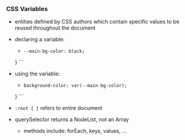 ### CSS Variables

* entities defined by CSS authors which contain specific values to be reused throughout the document

* declaring a variable:
  - ```element {
    --main-bg-color: black;
  } ```

* using the variable:
  - ```element {
    background-color: var(--main-bg-color);
  } ```

* `:root { }` refers to entire document

* querySelector returns a NodeList, not an Array
  - methods include: forEach, keys, values, ...
